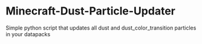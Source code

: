 # Minecraft-Dust-Particle-Updater
Simple python script that updates all dust and dust_color_transition particles in your datapacks
